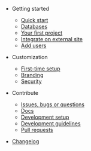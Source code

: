 - Getting started

  - [Quick start](quickstart.md)
  - [Databases](database.md)
  - [Your first project](first-project.md)
  - [Integrate on external site](integrate-external-site.md)
  - [Add users](add-users.md)

- Customization

  - [First-time setup](first-time-setup.md)
  - [Branding](branding.md)
  - [Security](security.md)

- Contribute

  - [Issues, bugs or questions](issues.md)
  - [Docs](docs.md)
  - [Development setup](dev-setup.md)
  - [Development guidelines](dev-guidelines.md)
  - [Pull requests](dev-pr.md)

- [Changelog](https://changelog.mutatum.dev)
